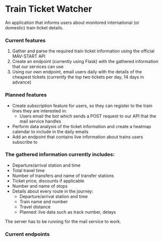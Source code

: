 # **Train Ticket Watcher**

An application that informs users about monitored international (or domestic) train ticket details.

### Current features
1. Gather and parse the required train ticket information using the official MÁV-START API
2. Create an endpoint (currently using Flask) with the gathered information that our services can use
3. Using our own endpoint, email users daily with the details of the cheapest tickets (currently the top two tickets per day, 14 days in advance)

### Planned features
- Create subscription feature for users, so they can register to the train lines they are interested in:
  - Users email the bot which sends a POST request to our API that the mail service handles 
- Perform data analysis of the ticket information and create a heatmap calendar to include in the daily emails
- Add an endpoint that contains live information about trains users subscribe to

### The gathered information currently includes:
- Departure/arrival station and time
- Total travel time
- Number of transfers and name of transfer stations
- Ticket price, discounts if applicable
- Number and name of stops
- Details about every route in the journey:
  - Departure/arrival station and time
  - Train name and number
  - Travel distance
  - Planned: live data such as track number, delays

The server has to be running for the mail service to work.

### Current endpoints
